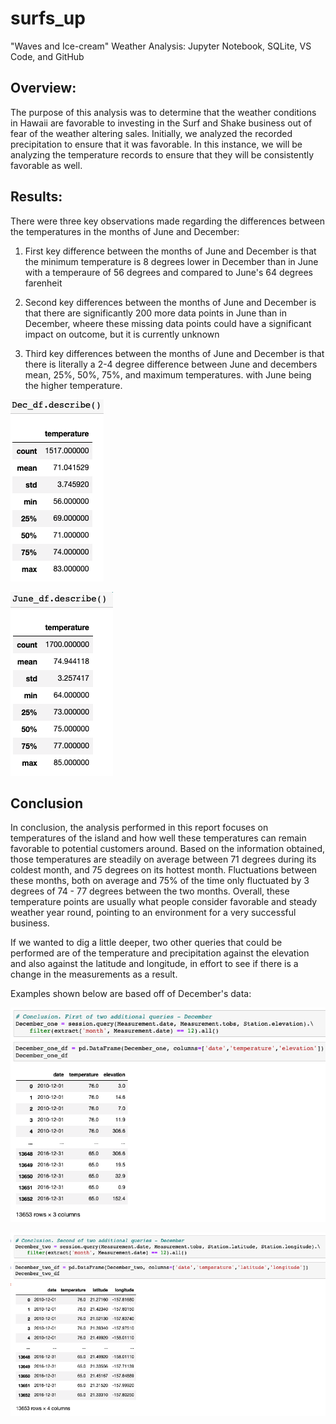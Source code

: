 # surfs_up
"Waves and Ice-cream" Weather Analysis: Jupyter Notebook, SQLite, VS Code, and GitHub


## Overview:

The purpose of this analysis was to determine that the weather conditions in Hawaii are favorable to investing in the Surf and Shake business out of fear of the weather altering sales. Initially, we analyzed the recorded precipitation to ensure that it was favorable. In this instance, we will be analyzing the temperature records to ensure that they will be consistently favorable as well. 

## Results: 

There were three key observations made regarding the differences between the temperatures in the months of June and December:

1. First key difference between the months of June and December is that the minimum temperature is 8 degrees lower in December than in June with a temperaure of 56 degrees and compared to June's 64 degrees farenheit

2. Second key differences between the months of June and December is that there are significantly 200 more data points in June than in December, wheere these missing data points could have a significant impact on outcome, but it is currently unknown

3. Third key differences between the months of June and December is that there is literally a 2-4 degree difference between June and decembers mean, 25%, 50%, 75%, and maximum temperatures. with June being the higher temperature. 


![](Photos/Dec.png)      

![](Photos/June.png)

## Conclusion
In conclusion, the analysis performed in this report focuses on temperatures of the island and how well these temperatures can remain favorable to potential customers around. Based on the information obtained, those temperatures are steadily on average between 71 degrees during its coldest month, and 75 degrees on its hottest month. Fluctuations between these months, both on average and 75% of the time only fluctuated by 3 degrees of 74 - 77 degrees between the two months. Overall, these temperature points are usually what people consider favorable and steady weather year round, pointing to an environment for a very successful business.

If we wanted to dig a little deeper, two other queries that could be performed are of the temperature and precipitation against the elevation and also against the latitude and longitude, in effort to see if there is a change in the measurements as a result. 

Examples shown below are based off of December's data:

![](Photos/Query_one.png)

![](Photos/Query_two.png)

